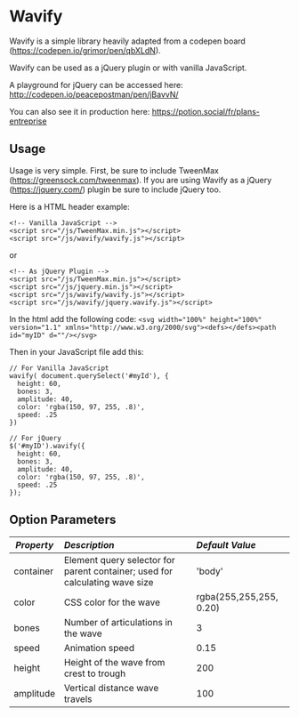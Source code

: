 # Wavify

Wavify is a simple library heavily adapted from a codepen board (https://codepen.io/grimor/pen/qbXLdN).

Wavify can be used as a jQuery plugin or with vanilla JavaScript.

A playground for jQuery can be accessed here: http://codepen.io/peacepostman/pen/jBavvN/

You can also see it in production here: https://potion.social/fr/plans-entreprise

## Usage

Usage is very simple. First, be sure to include TweenMax (https://greensock.com/tweenmax). If you are using Wavify as a jQuery (https://jquery.com/) plugin be sure to include jQuery too.

Here is a HTML header example:
```
<!-- Vanilla JavaScript -->
<script src="/js/TweenMax.min.js"></script>
<script src="/js/wavify/wavify.js"></script>
```
or
```
<!-- As jQuery Plugin -->
<script src="/js/TweenMax.min.js"></script>
<script src="/js/jquery.min.js"></script>
<script src="/js/wavify/wavify.js"></script>
<script src="/js/wavify/jquery.wavify.js"></script>
```

In the html add the following code:
`<svg width="100%" height="100%" version="1.1" xmlns="http://www.w3.org/2000/svg"><defs></defs><path id="myID" d=""/></svg>`

Then in your JavaScript file add this:
```
// For Vanilla JavaScript
wavify( document.querySelect('#myId'), {
  height: 60,
  bones: 3,
  amplitude: 40,
  color: 'rgba(150, 97, 255, .8)',
  speed: .25
})

// For jQuery
$('#myID').wavify({
  height: 60,
  bones: 3,
  amplitude: 40,
  color: 'rgba(150, 97, 255, .8)',
  speed: .25
});
```

## Option Parameters

|*Property*|*Description*|*Default Value*|
|----------|:-------------|:---------------|
|container| Element query selector for parent container; used for calculating wave size | 'body' |
|color| CSS color for the wave | rgba(255,255,255, 0.20) |
|bones| Number of articulations in the wave | 3 |
|speed| Animation speed | 0.15 |
|height| Height of the wave from crest to trough | 200 |
|amplitude| Vertical distance wave travels | 100 |

